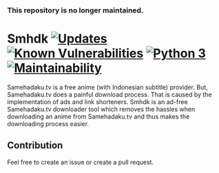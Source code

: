 ### This repository is no longer maintained.
# Smhdk [![Updates](https://pyup.io/repos/github/p4kl0nc4t/Smhdk/shield.svg)](https://pyup.io/repos/github/p4kl0nc4t/Smhdk/) [![Known Vulnerabilities](https://snyk.io/test/github/p4kl0nc4t/Smhdk/badge.svg)](https://snyk.io/test/github/p4kl0nc4t/Smhdk)   [![Python 3](https://pyup.io/repos/github/p4kl0nc4t/Smhdk/python-3-shield.svg)](https://pyup.io/repos/github/p4kl0nc4t/Smhdk/) [![Maintainability](https://api.codeclimate.com/v1/badges/d0352a71d310d0be9a84/maintainability)](https://codeclimate.com/github/p4kl0nc4t/Smhdk/maintainability)

Samehadaku.tv is a free anime (with Indonesian subtitle) provider. But, Samehadaku.tv does a painful download process. That is caused by the implementation of ads and link shorteners. Smhdk is an ad-free Samehadaku.tv downloader tool which removes the hassles when downloading an anime from Samehadaku.tv and thus makes the downloading process easier.

## Contribution
Feel free to create an issue or create a pull request.
